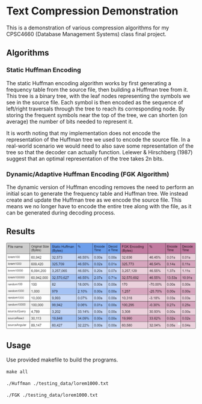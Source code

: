 # Text Compression Demonstration

This is a demonstration of various compression algorithms for my CPSC4660
(Database Management Systems) class final project.

## Algorithms

### Static Huffman Encoding

The static Huffman encoding algorithm works by first generating a frequency
table from the source file, then building a Huffman tree from it. This tree
is a binary tree, with the leaf nodes representing the symbols we see in the
source file. Each symbol is then encoded as the sequence of left/right 
traversals through the tree to reach its corresponding node. By storing the
frequent symbols near the top of the tree, we can shorten (on average) the
number of bits needed to represent it.

It is worth noting that my implementation does not encode the representation
of the Huffman tree we used to encode the source file. In a real-world scenario
we would need to also save some representation of the tree so that the decoder
can actually function. Lelewer & Hirschberg (1987) suggest that an optimal
representation of the tree takes 2n bits.

### Dynamic/Adaptive Huffman Encoding (FGK Algorithm)

The dynamic version of Huffman encoding removes the need to perform an
initial scan to generate the frequency table and Huffman tree. We instead
create and update the Huffman tree as we encode the source file. This means
we no longer have to encode the entire tree along with the file, as it can
be generated during decoding process.

## Results

![Results Table](https://github.com/dustin-ward/text-compression/blob/master/images/results.jpg?raw=true)

## Usage

Use provided makefile to build the programs.

`make all`

`./Huffman ./testing_data/lorem1000.txt`

`./FGK ./testing_data/lorem1000.txt`
